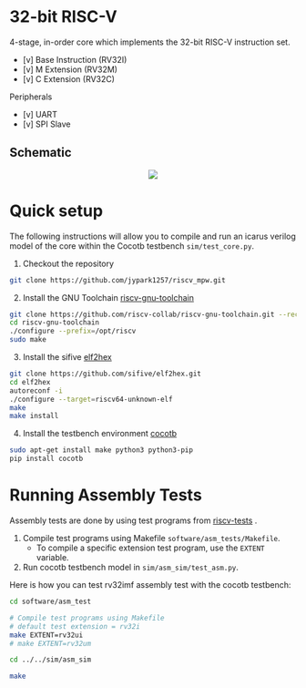 # 32-bit RISC-V

4-stage, in-order core which implements the 32-bit RISC-V instruction set. 
- [v] Base Instruction (RV32I)
- [v] M Extension (RV32M)
- [v] C Extension (RV32C)

Peripherals
- [v] UART
- [v] SPI Slave

## Schematic
<p align="center">
<img src="./docs/top.png"/>

</p>

# Quick setup

The following instructions will allow you to compile and run an icarus verilog model of the core within the Cocotb testbench `sim/test_core.py`.

1. Checkout the repository
```sh
git clone https://github.com/jypark1257/riscv_mpw.git
```

2. Install the GNU Toolchain [riscv-gnu-toolchain](https://github.com/riscv-collab/riscv-gnu-toolchain)
```sh
git clone https://github.com/riscv-collab/riscv-gnu-toolchain.git --recursive
cd riscv-gnu-toolchain
./configure --prefix=/opt/riscv
sudo make
```

3. Install the sifive [elf2hex](https://github.com/sifive/elf2hex.git)
```sh
git clone https://github.com/sifive/elf2hex.git
cd elf2hex
autoreconf -i
./configure --target=riscv64-unknown-elf
make
make install
```

4. Install the testbench environment [cocotb](https://docs.cocotb.org/en/stable/install.html)
```sh
sudo apt-get install make python3 python3-pip
pip install cocotb
```

# Running Assembly Tests

Assembly tests are done by using test programs from [riscv-tests](https://github.com/riscv-software-src/riscv-tests/tree/master/isa) .

1. Compile test programs using Makefile `software/asm_tests/Makefile`.
    * To compile a specific extension test program, use the `EXTENT` variable.
2. Run cocotb testbench model in `sim/asm_sim/test_asm.py`.

Here is how you can test rv32imf assembly test with the cocotb testbench: 

```sh
cd software/asm_test

# Compile test programs using Makefile
# default test extension = rv32i
make EXTENT=rv32ui
# make EXTENT=rv32um

cd ../../sim/asm_sim

make
```

